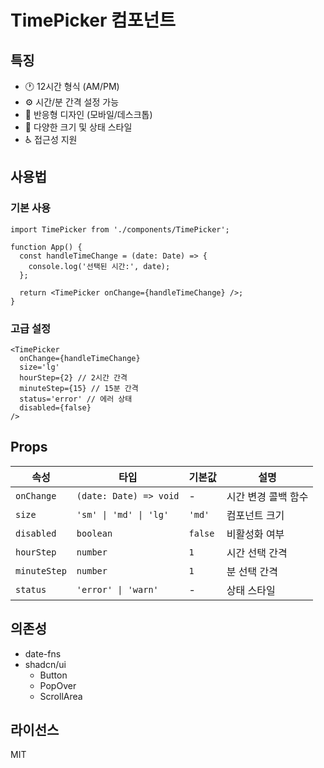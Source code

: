 # TimePicker 컴포넌트

## 특징

- 🕐 12시간 형식 (AM/PM)
- ⚙️ 시간/분 간격 설정 가능
- 📱 반응형 디자인 (모바일/데스크톱)
- 🎨 다양한 크기 및 상태 스타일
- ♿ 접근성 지원

## 사용법

### 기본 사용

```tsx
import TimePicker from './components/TimePicker';

function App() {
  const handleTimeChange = (date: Date) => {
    console.log('선택된 시간:', date);
  };

  return <TimePicker onChange={handleTimeChange} />;
}
```

### 고급 설정

```tsx
<TimePicker
  onChange={handleTimeChange}
  size='lg'
  hourStep={2} // 2시간 간격
  minuteStep={15} // 15분 간격
  status='error' // 에러 상태
  disabled={false}
/>
```

## Props

| 속성         | 타입                   | 기본값  | 설명                |
| ------------ | ---------------------- | ------- | ------------------- |
| `onChange`   | `(date: Date) => void` | -       | 시간 변경 콜백 함수 |
| `size`       | `'sm' \| 'md' \| 'lg'` | `'md'`  | 컴포넌트 크기       |
| `disabled`   | `boolean`              | `false` | 비활성화 여부       |
| `hourStep`   | `number`               | `1`     | 시간 선택 간격      |
| `minuteStep` | `number`               | `1`     | 분 선택 간격        |
| `status`     | `'error' \| 'warn'`    | -       | 상태 스타일         |

## 의존성

- date-fns
- shadcn/ui
  - Button
  - PopOver
  - ScrollArea

## 라이선스

MIT
